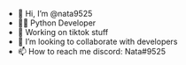 - 👋 Hi, I’m @nata9525
- 👨‍💻 Python Developer
- 🌱 Working on tiktok stuff
- 💞️ I’m looking to collaborate with developers
- 📫 How to reach me discord: Nata#9525
